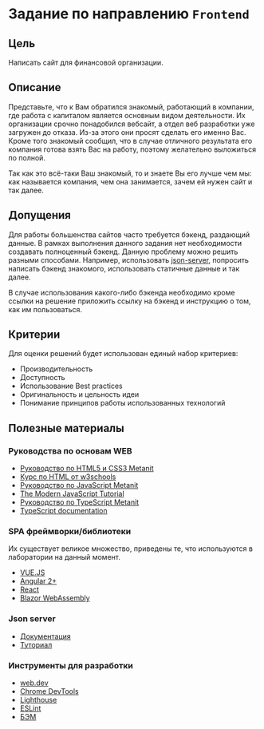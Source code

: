 # Задание по направлению `Frontend`

## Цель

Написать сайт для финансовой организации.

## Описание

Представьте, что к Вам обратился знакомый, работающий в компании, где работа с капиталом является основным видом деятельности. Их организации срочно понадобился вебсайт, а отдел веб разработки уже загружен до отказа. Из-за этого они просят сделать его именно Вас. Кроме того знакомый сообщил, что в случае отличного результата его компания готова взять Вас на работу, поэтому желательно выложиться по полной.

Так как это всё-таки Ваш знакомый, то и знаете Вы его лучше чем мы: как называется компания, чем она занимается, зачем ей нужен сайт и так далее.

## Допущения

Для работы большенства сайтов часто требуется бэкенд, раздающий данные. В рамках выполнения данного задания нет необходимости создавать полноценный бэкенд. Данную проблему можно решить разными способами. Например, использовать [json-server](#json-server), попросить написать бэкенд знакомого, использовать статичные данные и так далее.

В случае использования какого-либо бэкенда необходимо кроме ссылки на решение приложить ссылку на бэкенд и инструкцию о том, как им пользоваться.

## Критерии

Для оценки решений будет использован единый набор критериев:

* Производительность
* Доступность
* Использование Best practices
* Оригинальность и цельность идеи
* Понимание принципов работы использованных технологий

## Полезные материалы

### Руководства по основам WEB

* [Руководство по HTML5 и CSS3 Metanit](https://metanit.com/web/html5/)
* [Курс по HTML от w3schools](https://www.w3schools.com/html/)
* [Руководство по JavaScript Metanit](https://metanit.com/web/javascript/)
* [The Modern JavaScript Tutorial](https://javascript.info/)
* [Руководство по TypeScript Metanit](https://metanit.com/web/typescript/)
* [TypeScript documentation](https://www.typescriptlang.org/docs/home.html)

### SPA фреймворки/библиотеки

Их существует великое множество, приведены те, что используются в лаборатории на данный момент.

* [VUE.JS](https://vuejs.org)
* [Angular 2+](https://angular.io/start)
* [React](https://reactjs.org/docs/getting-started.html)
* [Blazor WebAssembly](https://docs.microsoft.com/ru-ru/aspnet/core/blazor/?view=aspnetcore-6.0#blazor-webassembly)

### Json server

* [Документация](https://github.com/typicode/json-server)
* [Туториал](https://medium.com/codingthesmartway-com-blog/create-a-rest-api-with-json-server-36da8680136d)

### Инструменты для разработки
* [web.dev](https://web.dev/)
* [Chrome DevTools](https://developer.chrome.com/docs/devtools/)
* [Lighthouse](https://developers.google.com/web/tools/lighthouse)
* [ESLint](https://eslint.org/)
* [БЭМ](https://ru.bem.info/)
